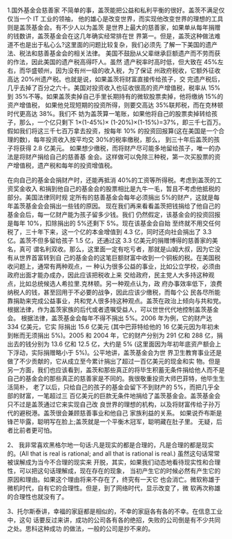 1.国外基金会慈善家
不简单的事，盖茨能把公益和私利平衡的很好。盖茨不满足仅仅当一个 IT 工业的领袖， 他的雄心是改变世界，而实现他改变世界的理想的工具则是盖茨基金会。有不少人以为盖茨 是世界上最大的慈善家，如果单从每年捐赠的钱数讲，盖茨基金会在这几年确实经常排在世 界第一。但是，盖茨这种做法难道不也是出于私心么?这里面的问题比较复杂，我们必须先 了解一下美国的遗产法、税法和慈善基金会的相关法律。
美国不鼓励从父辈继承巨额遗产而不劳而获的作法，因此美国的遗产税高得吓人。虽然 遗产税率时高时低，但大致在 45%左右，而华盛顿州，因为没有州一级的收入税，为了保证 州政府税收，它额外征收高达 20%州遗产税。也就是说，如果盖茨将财富直接传给孩子，交 完遗产税后，几乎去掉了百分之六十。美国对投资收入也征收很高的资产增值税，税率从 15% 到 35%不等。如果盖茨卖掉自己手里长期持有的微软股票卖掉，他将缴纳 15%的资产增值税， 如果他兑现短期的投资所得，则要交高达 35%联邦税，而在克林顿时代更高达 38%。我们不 妨为盖茨算一笔账，如果他将自己的股票卖掉转给孩子，那么，一个亿只剩下 1×(1-45%)× (1-20%)×(1-15%)=37%，即三千七百万。假如我们将这三千七百万拿去投资，按每年 10% 的投资回报算(这在美国是一个合理的数)，每年投资收入按平均交 30%的税率缴税，那么， 到三十年后盖茨的孩子将获得 2.8 亿美元。
如果想少缴税，而将财产尽可能多地留给孩子，唯一的办法是将财产捐给自己的慈善基 金会。这样做可以免除三种税，第一次买股票的资产增值税，遗产税和每年的投资增值税。

 在向自己的基金会捐财产时，还能再抵消 40%的工资等所得税。考虑到盖茨的工资奖金收入 和捐到他自己的基金会的股票相比是九牛一毛，暂且不考虑他抵税的部分。美国法律同时规 定所有的慈善基金会每年必须捐出 5%的财产，这就是每年盖茨基金会会捐出一些钱的原因。 现在我们再来看看盖茨把钱捐给了他自己的基金会后，每一亿财产能为孩子留多少钱。我们 仍然假定，该基金会的投资回报是每年 10%，扣除捐出的 5%还剩下 5%。现在该基金会自始 至终就不用交任何税了，三十年下来，这一个亿的本金增值到 4.3 亿，同时还向社会捐出了 3.3 亿。盖茨不但多留给孩子 1.5 亿，还通过这 3.3 亿美元的捐赠博得的慈善家的美名，真可 谓名利双收。那么，这里面一定有吃亏者，那就是山姆大叔，因为它没有从世界首富转到自 己的基金会的这笔巨额财富中收到一个铜板的税。在美国税收问题上，通常有两种观点，一 种认为很多公益的事业，比如公立学校，必须由政府出面才能办成办，因此应该把税收上来 交给政府，民主党人大多持这种观点，比如总统候选人希拉里.克林顿。另一种观点认为，政 府办事效率低下，浪费纳税人的钱，甚至回用于不必要的战争，因此应该少缴税，而每个公 民各尽所能靠捐助来完成公益事业，共和党人很多持这种观点。盖茨在政治上倾向与共和党。 根据法律，作为盖茨家族的后代或者遗嘱受益人，可以世世代代地控制盖茨基金会。
根据法律，盖茨基金会每年不得不捐出 5%。2006 年为例，它的财产达 334 亿美元，它实 际捐出 15.6 亿美元 (其中巴菲特给他的 16 亿美元因为年初未到帐而无须捐出 5%)。2005 和 2004 年，它的财产分别为 291 亿和 288 亿，捐出去的钱分别为 13.6 亿和 12.5 亿，大约是 5% (这里面因为年初年底资产额会上下浮动，实际捐赠略小于 5%)。公平地讲，盖茨基金会为世 界卫生教育事业还是做了不少贡献的，它从成立至今累计捐出了超过一百亿美元的现金和实 物。但是另一方面，我们也应该看到，盖茨和那些真正的将毕生积蓄无条件捐给他人而不是 自己的基金会的那些真正的慈善家是不同的。我很敬重投资大师巴菲特，他毕生生活简朴， 老了以后，只给自己的孩子的基金会留下不到财产的 5%，而把几乎全部的财富，一笔超过三 百亿美元的巨款无条件地捐给了盖茨基金会。盖茨基金会只不过是盖茨通过它来实现自己改 良世界的理想的机构，以及将财富传给子孙万代的避税港。盖茨很会兼顾慈善事业和他自己 家族利益的关系。
如果说乔布斯是锋芒毕露，聪明写在脸上;盖茨就是一个平衡木冠军，聪明藏在肚子里。 无疑，后者比前者更可怕。


2、
我非常喜欢黑格尔地一句话:凡是现实的都是合理的，凡是合理的都是现实的。(All that is real is rational; and all that is rational is real.) 虽然这句话常常被误解成为当今不合理的现实来 开脱，其实，如果我们动态地看待现实性和合理性，可以把这句话理解成，现在存在的现象， 当初产生它的时候必然有产生它的原因和理由。如果这个理由将来不存在了，终究有一天它 也会消亡。微软称雄于微机时代，自有它的合理性。但是，到了网络时代，显示改变了，微 软再次称雄的合理性也就没有了。



3、托尔斯泰讲，幸福的家庭都是相似的，不幸的家庭各有各的不幸。在信息工业中，这句 话要反过来讲，成功的公司各有各的绝招，失败的公司倒是有不少共同之处。思科这种成功 的做法，一般的公司是抄不来的。
